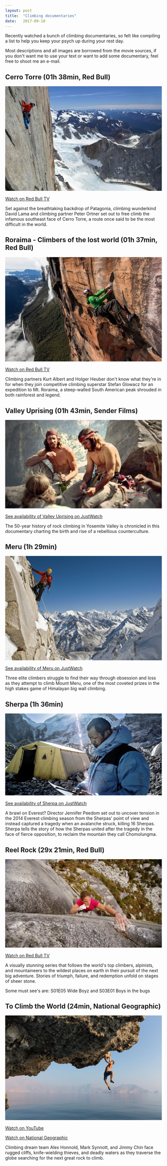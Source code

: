 ```yaml
---
layout: post
title:  "Climbing documentaries"
date:   2017-09-10
---
```


Recently watched a bunch of climbing documentaries, so felt like compiling a list to help you keep your psych up during your rest day.

Most descriptions and all images are borrowed from the movie sources, if you don't want me to use your text or want to add some documentary, feel free to shoot me an e-mail.

## Cerro Torre (01h 38min, Red Bull)

![Image of Cerro Torre movie](/img/climbing-movies-cerro-torre.jpg)

[Watch on Red Bull TV](https://www.redbull.tv/film/AP-1MA9VVNQW2111/cerro-torre)

Set against the breathtaking backdrop of Patagonia, climbing wunderkind David Lama and climbing partner Peter Ortner set out to free climb the infamous southeast face of Cerro Torre, a route once said to be the most difficult in the world.

## Roraima - Climbers of the lost world (01h 37min, Red Bull)

![Image of Roraima movie](/img/climbing-movies-roraima.jpg)

[Watch on Red Bull TV](https://www.redbull.tv/film/AP-1MA9W6U9W2111/roraima)

Climbing partners Kurt Albert and Holger Heuber don't know what they're in for when they join competitive climbing superstar Stefan Glowacz for an expedition to Mt. Roraima, a steep-walled South American peak shrouded in both rainforest and legend.

## Valley Uprising (01h 43min, Sender Films)

![Image of Roraima movie](/img/climbing-movies-valley-uprising.jpg)

[See availability of Valley Uprising on JustWatch](https://www.justwatch.com/us/movie/valley-uprising-yosemites-rock-climbing-revolution)

The 50-year history of rock climbing in Yosemite Valley is chronicled in this documentary charting the birth and rise of a rebellious counterculture. 

## Meru (1h 29min)

![Image of Meru movie](/img/climbing-movies-meru.jpg)

[See availability of Meru on JustWatch](https://www.justwatch.com/us/movie/meru)

Three elite climbers struggle to find their way through obsession and loss as they attempt to climb Mount Meru, one of the most coveted prizes in the high stakes game of Himalayan big wall climbing.

## Sherpa (1h 36min)

![Image of Sherpa movie](/img/climbing-movies-sherpa.jpg)

[See availability of Sherpa on JustWatch](https://www.justwatch.com/us/movie/sherpa)

A brawl on Everest? Director Jennifer Peedom set out to uncover tension in the 2014 Everest climbing season from the Sherpas' point of view and instead captured a tragedy when an avalanche struck, killing 16 Sherpas. Sherpa tells the story of how the Sherpas united after the tragedy in the face of fierce opposition, to reclaim the mountain they call Chomolungma.

## Reel Rock (29x 21min, Red Bull)

![Image of Reel Rock](/img/climbing-movies-reel-rock.jpg)

[Watch on Red Bull TV](https://www.redbull.tv/show/AP-1MD65N6X92111/reel-rock)

A visually stunning series that follows the world's top climbers, alpinists, and mountaineers to the wildest places on earth in their pursuit of the next big adventure. Stories of triumph, failure, and redemption unfold on stages of sheer stone.

Some must see's are: S01E05 Wide Boyz and S03E01 Boys in the bugs 

## To Climb the World (24min, National Geographic)

![Image of To Climb the World](/img/climbing-movies-to-climb-the-world.jpg)

[Watch on YouTube](https://www.youtube.com/watch?v=NFfTHoJ9khs)

[Watch on National Geographic](http://video.nationalgeographic.com/video/ng-live/chin-honnold-synnott-climbing-lecture-nglive)

Climbing dream team Alex Honnold, Mark Synnott, and Jimmy Chin face rugged cliffs, knife-wielding thieves, and deadly waters as they traverse the globe searching for the next great rock to climb.
